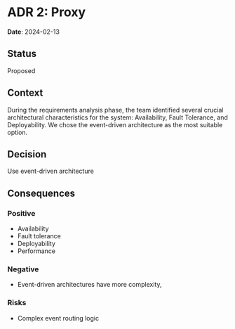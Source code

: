 # ADR 2: Proxy

**Date**: 2024-02-13

## Status
Proposed

## Context
During the requirements analysis phase, the team identified several crucial architectural characteristics for the system: Availability, Fault Tolerance, and Deployability. We chose the event-driven architecture as the most suitable option.
## Decision
Use event-driven architecture

## Consequences

### Positive
- Availability
- Fault tolerance
- Deployability
- Performance

### Negative
- Event-driven architectures have more complexity,

### Risks
- Complex event routing logic 

